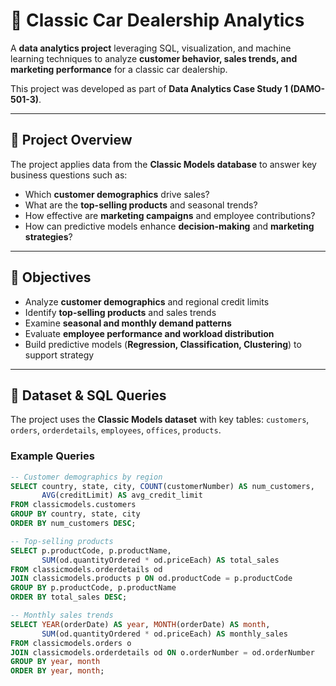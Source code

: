# 🚗 Classic Car Dealership Analytics  

A **data analytics project** leveraging SQL, visualization, and machine learning techniques to analyze **customer behavior, sales trends, and marketing performance** for a classic car dealership.  

This project was developed as part of **Data Analytics Case Study 1 (DAMO-501-3)**.  

---

## 📌 Project Overview  
The project applies data from the **Classic Models database** to answer key business questions such as:  
- Which **customer demographics** drive sales?  
- What are the **top-selling products** and seasonal trends?  
- How effective are **marketing campaigns** and employee contributions?  
- How can predictive models enhance **decision-making** and **marketing strategies**?  

---

## 🎯 Objectives  
- Analyze **customer demographics** and regional credit limits  
- Identify **top-selling products** and sales trends  
- Examine **seasonal and monthly demand patterns**  
- Evaluate **employee performance and workload distribution**  
- Build predictive models (**Regression, Classification, Clustering**) to support strategy  

---

## 📂 Dataset & SQL Queries  

The project uses the **Classic Models dataset** with key tables: `customers`, `orders`, `orderdetails`, `employees`, `offices`, `products`.  

### Example Queries  

```sql
-- Customer demographics by region
SELECT country, state, city, COUNT(customerNumber) AS num_customers,
       AVG(creditLimit) AS avg_credit_limit
FROM classicmodels.customers
GROUP BY country, state, city
ORDER BY num_customers DESC;

-- Top-selling products
SELECT p.productCode, p.productName,
       SUM(od.quantityOrdered * od.priceEach) AS total_sales
FROM classicmodels.orderdetails od
JOIN classicmodels.products p ON od.productCode = p.productCode
GROUP BY p.productCode, p.productName
ORDER BY total_sales DESC;

-- Monthly sales trends
SELECT YEAR(orderDate) AS year, MONTH(orderDate) AS month,
       SUM(od.quantityOrdered * od.priceEach) AS monthly_sales
FROM classicmodels.orders o
JOIN classicmodels.orderdetails od ON o.orderNumber = od.orderNumber
GROUP BY year, month
ORDER BY year, month;
